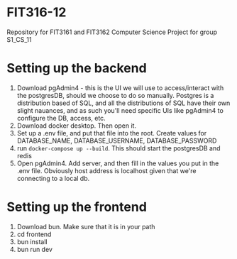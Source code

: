 # FIT316-12
Repository for FIT3161 and FIT3162 Computer Science Project for group S1_CS_11

# Setting up the backend
1. Download pgAdmin4 - this is the UI we will use to access/interact with the postgresDB, should we choose to do so manually. Postgres is a distribution based of SQL, and all the distributions of SQL have their own slight nauances, and as such you'll need specific UIs like pgAdmin4 to configure the DB, access, etc. 
2. Download docker desktop. Then open it.
3. Set up a .env file, and put that file into the root. Create values for DATABASE_NAME, DATABASE_USERNAME, DATABASE_PASSWORD
4. run `docker-compose up --build`. This should start the postgresDB and redis
5. Open pgAdmin4. Add server, and then fill in the values you put in the .env file. Obviously host address is localhost given that we're connecting to a local db.

# Setting up the frontend
1. Download bun. Make sure that it is in your path
2. cd frontend
3. bun install
4. bun run dev
